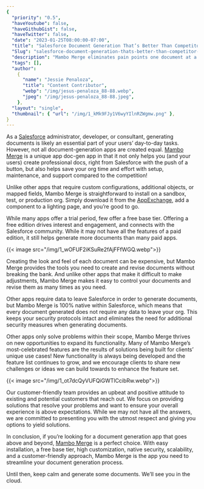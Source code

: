 ```yaml
---
{
  "priority": "0.5",
  "haveYoutube": false,
  "haveGithubGist": false,
  "haveTwitter": false,
  "date": "2023-01-25T08:00:00-07:00",
  "title": "Salesforce Document Generation That’s Better Than Competitor__c",
  "Slug": "salesforce-document-generation-thats-better-than-competitor-c",
  "description": "Mambo Merge eliminates pain points one document at a time.",
  "tags": [],
  "author":
    {
      "name": "Jessie Penaloza",
      "title": "Content Contributor",
      "webp": "/img/jesus-penaloza_88-88.webp",
      "jpeg": "/img/jesus-penaloza_88-88.jpeg",
    },
  "layout": "single",
  "thumbnail": { "url": "/img/1_kMk9FJy1V6wyYIlnRZWgmw.png" },
}
---
```


As a [Salesforce](https://www.salesforce.com/) administrator, developer, or consultant, generating documents is likely an essential part of your users’ day-to-day tasks. However, not all document-generation apps are created equal. [Mambo Merge](https://www.mambomerge.com/) is a unique app doc-gen app in that it not only helps you (and your users) create professional docs, right from Salesforce with the push of a button, but also helps save your org time and effort with setup, maintenance, and support compared to the competition!

Unlike other apps that require custom configurations, additional objects, or mapped fields, Mambo Merge is straightforward to install on a sandbox, test, or production org. Simply download it from the [AppExchange](https://appexchange.salesforce.com/listingDetail?listingId=a0N3u00000MBinOEAT), add a component to a lighting page, and you’re good to go.

While many apps offer a trial period, few offer a free base tier. Offering a free edition drives interest and engagement, and connects with the Salesforce community. While it may not have all the features of a paid edition, it still helps generate more documents than many paid apps.

{{< image src="/img/1_wOFUF2iKSuRe2fAjFFfWGQ.webp">}}

Creating the look and feel of each document can be expensive, but Mambo Merge provides the tools you need to create and revise documents without breaking the bank. And unlike other apps that make it difficult to make adjustments, Mambo Merge makes it easy to control your documents and revise them as many times as you need.

Other apps require data to leave Salesforce in order to generate documents, but Mambo Merge is 100% native within Salesforce, which means that every document generated does not require any data to leave your org. This keeps your security protocols intact and eliminates the need for additional security measures when generating documents.

Other apps only solve problems within their scope, Mambo Merge thrives on new opportunities to expand its functionality. Many of Mambo Merge’s most-celebrated features are the results of solutions being built for clients’ unique use cases! New functionality is always being developed and the feature list continues to grow, and we encourage clients to share new challenges or ideas we can build towards to enhance the feature set.

{{< image src="/img/1_ot7dcQyVUFQiGWTlCcibRw.webp">}}

Our customer-friendly team provides an upbeat and positive attitude to existing and potential customers that reach out. We focus on providing solutions that resolve your problems and want to ensure your overall experience is above expectations. While we may not have all the answers, we are committed to presenting you with the utmost respect and giving you options to yield solutions.

In conclusion, if you’re looking for a document generation app that goes above and beyond, [Mambo Merge](https://appexchange.salesforce.com/appxListingDetail?listingId=a0N3u00000MBinOEAT) is a perfect choice. With easy installation, a free base tier, high customization, native security, scalability, and a customer-friendly approach, Mambo Merge is the app you need to streamline your document generation process.

Until then, keep calm and generate some documents. We’ll see you in the cloud.
